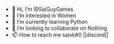 - 👋 Hi, I’m @SaiGuyGames
- 👀 I’m interested in Women
- 🌱 I’m currently learning Python
- 💞️ I’m looking to collaborate on Nothing
- 📫 How to reach me saixk#0 ||discord||

<!---
Scia0/Scia0 is a ✨ special ✨ repository because its `README.md` (this file) appears on your GitHub profile.
You can click the Preview link to take a look at your changes.
--->
